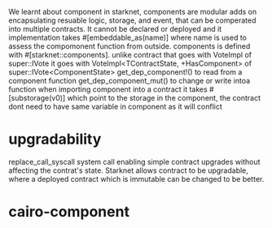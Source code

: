 We learnt about component in starknet, components are modular adds on encapsulating resuable logic, storage, and event, that can be comperated into multiple contracts. It cannot be declared or deployed and it implementation takes #[embeddable_as(name)] where name is used to assess the compomonent function from outside. components is defined with #[starknet::components]. unlike contract that goes with VoteImpl of super::IVote<ContractState> it goes with VoteImpl<TContractState, +HasComponent<TContractState>> of super::IVote<ComponentState<TContractState>>
get_dep_component!() to read from a component function
get_dep_component_mut() to change or write intoa function
when importing component into a contract it takes #[substorage(v0)] which point to the storage in the component, the contract dont need to have same variable in component as it will conflict

# upgradability
replace_call_syscall system call enabling simple contract upgrades without affecting the contrat's state. Starknet allows contract to be upgradable, where a deployed contract which is immutable can be changed to be better.
# cairo-component
